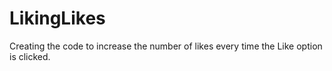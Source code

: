 # LikingLikes

Creating the code to increase the number of likes every time the Like option is clicked.
